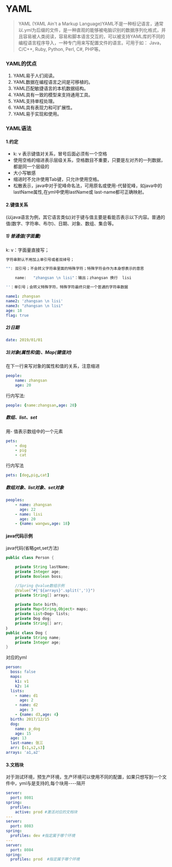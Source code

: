 # YAML
> YAML (YAML Ain't a Markup Language)YAML不是一种标记语言，通常以.yml为后缀的文件，是一种直观的能够被电脑识别的数据序列化格式，并且容易被人类阅读，容易和脚本语言交互的，可以被支持YAML库的不同的编程语言程序导入，一种专门用来写配置文件的语言。可用于如： Java，C/C++, Ruby, Python, Perl, C#, PHP等。
### YAML的优点
1. YAML易于人们阅读。
2. YAML数据在编程语言之间是可移植的。
3. YAML匹配敏捷语言的本机数据结构。
4. YAML具有一致的模型来支持通用工具。
5. YAML支持单程处理。
6. YAML具有表现力和可扩展性。
7. YAML易于实现和使用。
### YAML语法
#### 1.约定
- k: v 表示键值对关系，冒号后面必须有一个空格
- 使用空格的缩进表示层级关系，空格数目不重要，只要是左对齐的一列数据，都是同一个层级的
- 大小写敏感
- 缩进时不允许使用Tab键，只允许使用空格。
- 松散表示，java中对于驼峰命名法，可用原名或使用-代替驼峰，如java中的lastName属性,在yml中使用lastName或 last-name都可正确映射。
#### 2.键值关系
(以java语言为例，其它语言类似)对于键与值主要是看能否表示以下内容。普通的值(数字、字符串、布尔)、日期、对象、数组、集合等。
##### 1) 普通值(字面量)
k: v：字面量直接写；
```bash
字符串默认不用加上单引号或者双绰号；

"": 双引号；不会转义字符串里面的特殊字符；特殊字符会作为本身想表示的意思

    name:   "zhangsan \n lisi"：输出；zhangsan 换行  lisi

''：单引号；会转义特殊字符，特殊字符最终只是一个普通的字符串数据
```
```yaml
name1: zhangsan
name2: 'zhangsan \n lisi'
name3: "zhangsan \n lisi"
age: 18
flag: true
```
##### 2)日期
```yaml
date: 2019/01/01
```
##### 3)对象(属性和值)、Map(键值对)
在下一行来写对象的属性和值的关系，注意缩进
```yaml
people:
    name: zhangsan
    age: 20
```
行内写法:
```yaml
people: {name:zhangsan,age: 20}
```
##### 数组、list、set
用- 值表示数组中的一个元素
```yaml
pets:
    - dog
    - pig
    - cat
```
行内写法
```yaml
pets: [dog,pig,cat]
```
##### 数组对象、list对象、set对象
```yaml
peoples:
    - name: zhangsan
      age: 22
    - name: lisi
      age: 20
    - {name: wangwu,age: 18}
```
#### java代码示例
java代码(省略get,set方法)
```java
public class Person {

    private String lastName;
    private Integer age;
    private Boolean boss;

    //Spring @value数组示例
    @Value("#{'${arrays}'.split(',')}")
    private String[] arrays;

    private Date birth;
    private Map<String,Object> maps;
    private List<Dog> lists;
    private Dog dog;
    private String[] arr;
｝
public class Dog {
    private String name;
    private Integer age;
}
```
对应的yml
```yaml
person:
  boss: false
  maps:
    k1: v1
    k2: 14
  lists:
    - name: d1
      age: 2
    - name: d2
      age: 3
    - {name: d3,age: 4}
  birth: 2017/12/15
  dog:
    name: p_dog
    age: 15
  age: 13
  last-name: 张三
  arr: [s1,s2,s3]
arrays: 'a1,a2'
```
#### 3.文档块
对于测试环境，预生产环境，生产环境可以使用不同的配置，如果只想写到一个文件中，yml与是支持的,每个块用----隔开
```yaml
server:
  port: 8081
spring:
  profiles:
    active: prod #激活对应的文档块
---
server:
  port: 8083
spring:
  profiles: dev #指定属于哪个环境
---
server:
  port: 8084
spring:
  profiles: prod  #指定属于哪个环境
```
